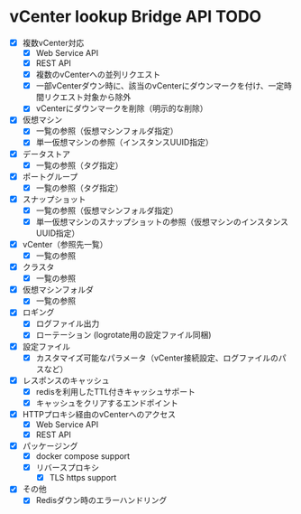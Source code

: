 vCenter lookup Bridge API TODO
=================

* [x] 複数vCenter対応
  - [x] Web Service API
  - [x] REST API
  - [x] 複数のvCenterへの並列リクエスト
  - [x] 一部vCenterダウン時に、該当のvCenterにダウンマークを付け、一定時間リクエスト対象から除外
  - [x] vCenterにダウンマークを削除（明示的な削除）

* [x] 仮想マシン
  - [x] 一覧の参照（仮想マシンフォルダ指定）
  - [x] 単一仮想マシンの参照（インスタンスUUID指定）
* [x] データストア
  - [x] 一覧の参照（タグ指定）
* [x] ポートグループ
  - [x] 一覧の参照（タグ指定）
* [x] スナップショット
  - [x] 一覧の参照（仮想マシンフォルダ指定）
  - [x] 単一仮想マシンのスナップショットの参照（仮想マシンのインスタンスUUID指定）
* [x] vCenter（参照先一覧）
  - [x] 一覧の参照
* [x] クラスタ
  - [x] 一覧の参照
* [x] 仮想マシンフォルダ
  - [x] 一覧の参照

* [x] ロギング
  - [x] ログファイル出力
  - [x] ローテーション (logrotate用の設定ファイル同梱)

* [x] 設定ファイル
  - [X] カスタマイズ可能なパラメータ（vCenter接続設定、ログファイルのパスなど）

* [x] レスポンスのキャッシュ
  - [x] redisを利用したTTL付きキャッシュサポート
  - [x] キャッシュをクリアするエンドポイント

* [x] HTTPプロキシ経由のvCenterへのアクセス
  - [x] Web Service API
  - [x] REST API

* [x] パッケージング
  - [x] docker compose support
  - [x] リバースプロキシ
    - [x] TLS https support

* [x] その他
  - [x] Redisダウン時のエラーハンドリング
